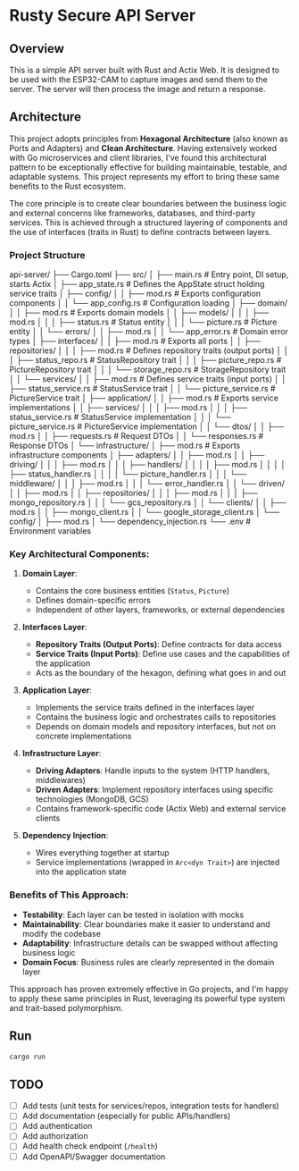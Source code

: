 # Rusty Secure API Server

## Overview

This is a simple API server built with Rust and Actix Web. It is designed to be used with the ESP32-CAM to capture images and send them to the server. The server will then process the image and return a response.

## Architecture

This project adopts principles from **Hexagonal Architecture** (also known as Ports and Adapters) and **Clean Architecture**. Having extensively worked with Go microservices and client libraries, I've found this architectural pattern to be exceptionally effective for building maintainable, testable, and adaptable systems. This project represents my effort to bring these same benefits to the Rust ecosystem.

The core principle is to create clear boundaries between the business logic and external concerns like frameworks, databases, and third-party services. This is achieved through a structured layering of components and the use of interfaces (traits in Rust) to define contracts between layers.

### Project Structure

api-server/
├── Cargo.toml
├── src/
│ ├── main.rs # Entry point, DI setup, starts Actix
│ ├── app_state.rs # Defines the AppState struct holding service traits
│ ├── config/
│ │ ├── mod.rs # Exports configuration components
│ │ └── app_config.rs # Configuration loading
│ ├── domain/
│ │ ├── mod.rs # Exports domain models
│ │ ├── models/
│ │ │ ├── mod.rs
│ │ │ ├── status.rs # Status entity
│ │ │ └── picture.rs # Picture entity
│ │ └── errors/
│ │ ├── mod.rs
│ │ └── app_error.rs # Domain error types
│ ├── interfaces/
│ │ ├── mod.rs # Exports all ports
│ │ ├── repositories/
│ │ │ ├── mod.rs # Defines repository traits (output ports)
│ │ │ ├── status_repo.rs # StatusRepository trait
│ │ │ ├── picture_repo.rs # PictureRepository trait
│ │ │ └── storage_repo.rs # StorageRepository trait
│ │ └── services/
│ │ ├── mod.rs # Defines service traits (input ports)
│ │ ├── status_service.rs # StatusService trait
│ │ └── picture_service.rs # PictureService trait
│ ├── application/
│ │ ├── mod.rs # Exports service implementations
│ │ ├── services/
│ │ │ ├── mod.rs
│ │ │ ├── status_service.rs # StatusService implementation
│ │ │ └── picture_service.rs # PictureService implementation
│ │ └── dtos/
│ │ ├── mod.rs
│ │ ├── requests.rs # Request DTOs
│ │ └── responses.rs # Response DTOs
│ └── infrastructure/
│ ├── mod.rs # Exports infrastructure components
│ ├── adapters/
│ │ ├── mod.rs
│ │ ├── driving/
│ │ │ ├── mod.rs
│ │ │ ├── handlers/
│ │ │ │ ├── mod.rs
│ │ │ │ ├── status_handler.rs
│ │ │ │ └── picture_handler.rs
│ │ │ └── middleware/
│ │ │ ├── mod.rs
│ │ │ └── error_handler.rs
│ │ └── driven/
│ │ ├── mod.rs
│ │ ├── repositories/
│ │ │ ├── mod.rs
│ │ │ ├── mongo_repository.rs
│ │ │ └── gcs_repository.rs
│ │ └── clients/
│ │ ├── mod.rs
│ │ ├── mongo_client.rs
│ │ └── google_storage_client.rs
│ └── config/
│ ├── mod.rs
│ └── dependency_injection.rs
└── .env # Environment variables

### Key Architectural Components:

1. **Domain Layer**:
   - Contains the core business entities (`Status`, `Picture`)
   - Defines domain-specific errors
   - Independent of other layers, frameworks, or external dependencies

2. **Interfaces Layer**:
   - **Repository Traits (Output Ports)**: Define contracts for data access
   - **Service Traits (Input Ports)**: Define use cases and the capabilities of the application
   - Acts as the boundary of the hexagon, defining what goes in and out

3. **Application Layer**:
   - Implements the service traits defined in the interfaces layer
   - Contains the business logic and orchestrates calls to repositories
   - Depends on domain models and repository interfaces, but not on concrete implementations

4. **Infrastructure Layer**:
   - **Driving Adapters**: Handle inputs to the system (HTTP handlers, middlewares)
   - **Driven Adapters**: Implement repository interfaces using specific technologies (MongoDB, GCS)
   - Contains framework-specific code (Actix Web) and external service clients

5. **Dependency Injection**:
   - Wires everything together at startup
   - Service implementations (wrapped in `Arc<dyn Trait>`) are injected into the application state

### Benefits of This Approach:

- **Testability**: Each layer can be tested in isolation with mocks
- **Maintainability**: Clear boundaries make it easier to understand and modify the codebase
- **Adaptability**: Infrastructure details can be swapped without affecting business logic
- **Domain Focus**: Business rules are clearly represented in the domain layer

This approach has proven extremely effective in Go projects, and I'm happy to apply these same principles in Rust, leveraging its powerful type system and trait-based polymorphism.

## Run

```bash
cargo run
```

## TODO

- [ ] Add tests (unit tests for services/repos, integration tests for handlers)
- [ ] Add documentation (especially for public APIs/handlers)
- [ ] Add authentication
- [ ] Add authorization
- [ ] Add health check endpoint (`/health`)
- [ ] Add OpenAPI/Swagger documentation